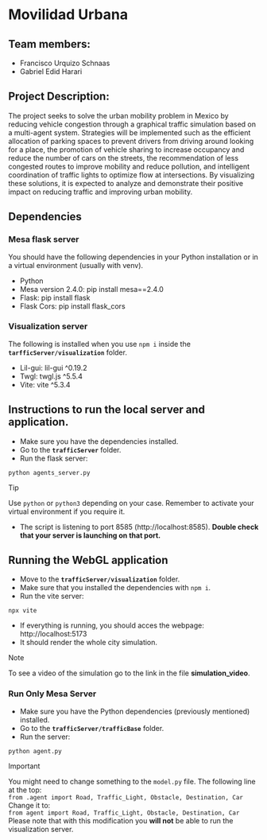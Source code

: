 # Movilidad Urbana

## Team members:

- Francisco Urquizo Schnaas
- Gabriel Edid Harari

## Project Description:

The project seeks to solve the urban mobility problem in Mexico by reducing vehicle congestion through a graphical traffic simulation based on a multi-agent system. Strategies will be implemented such as the efficient allocation of parking spaces to prevent drivers from driving around looking for a place, the promotion of vehicle sharing to increase occupancy and reduce the number of cars on the streets, the recommendation of less congested routes to improve mobility and reduce pollution, and intelligent coordination of traffic lights to optimize flow at intersections. By visualizing these solutions, it is expected to analyze and demonstrate their positive impact on reducing traffic and improving urban mobility.

## Dependencies

### Mesa flask server

You should have the following dependencies in your Python installation or in a virtual environment (usually with venv).

- Python
- Mesa version 2.4.0: pip install mesa==2.4.0
- Flask: pip install flask
- Flask Cors: pip install flask_cors

### Visualization server

The following is installed when you use `npm i` inside the **`tarfficServer/visualization`** folder.

- Lil-gui: lil-gui ^0.19.2
- Twgl: twgl.js ^5.5.4
- Vite: vite ^5.3.4

## Instructions to run the local server and application.

- Make sure you have the dependencies installed.
- Go to the **`trafficServer`** folder.
- Run the flask server:

`python agents_server.py`

> [!TIP]
> Use `python` or `python3` depending on your case. Remember to activate your virtual environment if you require it.

- The script is listening to port 8585 (http://localhost:8585). **Double check that your server is launching on that port.**

## Running the WebGL application

- Move to the **`trafficServer/visualization`** folder.
- Make sure that you installed the dependencies with `npm i`.
- Run the vite server:

`npx vite`

- If everything is running, you should acces the webpage: http://localhost:5173
- It should render the whole city simulation.

> [!NOTE]
> To see a video of the simulation go to the link in the file **simulation_video**.

### Run **Only** Mesa Server

- Make sure you have the Python dependencies (previously mentioned) installed.
- Go to the **`trafficServer/trafficBase`** folder.
- Run the server:

`python agent.py`

> [!IMPORTANT]
> You might need to change something to the `model.py` file. The following line at the top:  
> `from .agent import Road, Traffic_Light, Obstacle, Destination, Car`  
> Change it to:  
> `from agent import Road, Traffic_Light, Obstacle, Destination, Car`  
> Please note that with this modification you **will not** be able to run the visualization server.
